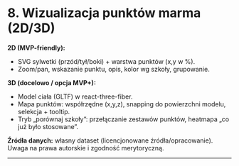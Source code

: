 # 8. Wizualizacja punktów marma (2D/3D)

**2D (MVP-friendly):**

- SVG sylwetki (przód/tył/boki) + warstwa punktów (x,y w %).
- Zoom/pan, wskazanie punktu, opis, kolor wg szkoły, grupowanie.

**3D (docelowo / opcja MVP+):**

- Model ciała (GLTF) w react-three-fiber.
- Mapa punktów: współrzędne (x,y,z), snapping do powierzchni modelu, selekcja + tooltip.
- Tryb „porównaj szkoły”: przełączanie zestawów punktów, heatmapa „co już było stosowane”.

**Źródła danych:** własny dataset (licencjonowane źródła/opracowanie). Uwaga na prawa autorskie i zgodność merytoryczną.

---
